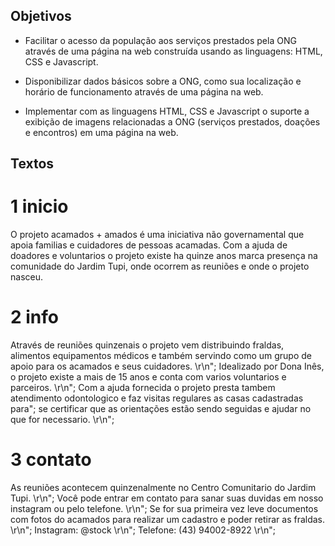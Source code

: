 ## Objetivos
- Facilitar o acesso da população aos serviços prestados pela ONG através de uma
página na web construída usando as linguagens: HTML, CSS e Javascript.

- Disponibilizar dados básicos sobre a ONG, como sua localização e horário de
funcionamento através de uma página na web.

- Implementar com as linguagens HTML, CSS e Javascript o suporte a exibição de
imagens relacionadas a ONG (serviços prestados, doações e encontros) em uma
página na web.

## Textos
# 1 inicio
O projeto acamados + amados é uma iniciativa não governamental 
que apoia familias e cuidadores de pessoas acamadas.
Com a ajuda de doadores e voluntarios o projeto existe ha quinze anos marca presença
na comunidade do Jardim Tupi, onde ocorrem as reuniões e onde o projeto nasceu.

# 2 info
Através de reuniões quinzenais o projeto vem distribuindo fraldas, alimentos equipamentos médicos e também servindo como um grupo de apoio para os acamados e seus cuidadores. \r\n";
Idealizado por Dona Inês, o projeto existe a mais de 15 anos e conta com  varios voluntarios e parceiros. \r\n";
Com a ajuda fornecida o projeto presta tambem atendimento odontologico e faz visitas regulares as casas cadastradas para";
se certificar que as orientações estão sendo seguidas e ajudar no que for necessario. \r\n";

# 3 contato
As reuniões acontecem quinzenalmente no Centro Comunitario do Jardim Tupi. \r\n";
Você pode entrar em contato para sanar suas duvidas em nosso instagram ou pelo telefone. \r\n";
Se for sua primeira vez leve documentos com fotos do acamados para realizar um cadastro e poder retirar as fraldas. \r\n";
Instagram: @stock \r\n";
Telefone: (43) 94002-8922 \r\n";

